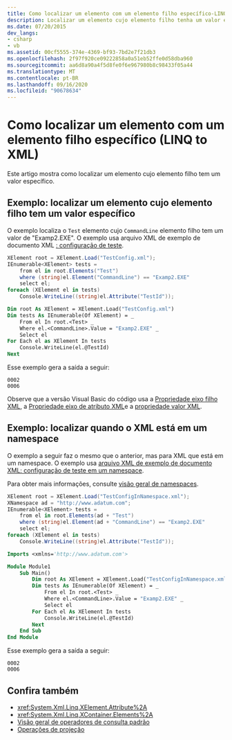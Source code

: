 ```yaml
---
title: Como localizar um elemento com um elemento filho específico-LINQ to XML
description: Localizar um elemento cujo elemento filho tenha um valor específico
ms.date: 07/20/2015
dev_langs:
- csharp
- vb
ms.assetid: 00cf5555-374e-4369-bf93-7bd2e7f21db3
ms.openlocfilehash: 2f97f920ce09222858a0a51eb52ffe0d58dba960
ms.sourcegitcommit: aa6d8a90a4f5d8fe0f6e967980b8c98433f05a44
ms.translationtype: MT
ms.contentlocale: pt-BR
ms.lasthandoff: 09/16/2020
ms.locfileid: "90678634"
---
```

# <a name="how-to-find-an-element-with-a-specific-child-element-linq-to-xml"></a>Como localizar um elemento com um elemento filho específico (LINQ to XML)

Este artigo mostra como localizar um elemento cujo elemento filho tem um valor específico.

## <a name="example-find-an-element-whose-child-element-has-a-specific-value"></a>Exemplo: localizar um elemento cujo elemento filho tem um valor específico

O exemplo localiza o `Test` elemento cujo `CommandLine` elemento filho tem um valor de "Examp2.EXE". O exemplo usa arquivo XML de exemplo de documento XML [: configuração de teste](sample-xml-file-test-configuration.md).

```csharp
XElement root = XElement.Load("TestConfig.xml");
IEnumerable<XElement> tests =
    from el in root.Elements("Test")
    where (string)el.Element("CommandLine") == "Examp2.EXE"
    select el;
foreach (XElement el in tests)
    Console.WriteLine((string)el.Attribute("TestId"));
```

```vb
Dim root As XElement = XElement.Load("TestConfig.xml")
Dim tests As IEnumerable(Of XElement) = _
    From el In root.<Test> _
    Where el.<CommandLine>.Value = "Examp2.EXE" _
    Select el
For Each el as XElement In tests
    Console.WriteLine(el.@TestId)
Next
```

Esse exemplo gera a saída a seguir:

```output
0002
0006
```

Observe que a versão Visual Basic do código usa a [Propriedade eixo filho XML](../../visual-basic/language-reference/xml-axis/xml-child-axis-property.md), a [Propriedade eixo de atributo XML](../../visual-basic/language-reference/xml-axis/xml-attribute-axis-property.md)e a [propriedade valor XML](../../visual-basic/language-reference/xml-axis/xml-value-property.md).

## <a name="example-find-when-the-xml-is-in-a-namespace"></a>Exemplo: localizar quando o XML está em um namespace

O exemplo a seguir faz o mesmo que o anterior, mas para XML que está em um namespace. O exemplo usa [arquivo XML de exemplo de documento XML: configuração de teste em um namespace](sample-xml-file-test-configuration-namespace.md).

Para obter mais informações, consulte [visão geral de namespaces](namespaces-overview.md).

```csharp
XElement root = XElement.Load("TestConfigInNamespace.xml");
XNamespace ad = "http://www.adatum.com";
IEnumerable<XElement> tests =
    from el in root.Elements(ad + "Test")
    where (string)el.Element(ad + "CommandLine") == "Examp2.EXE"
    select el;
foreach (XElement el in tests)
    Console.WriteLine((string)el.Attribute("TestId"));
```

```vb
Imports <xmlns='http://www.adatum.com'>

Module Module1
    Sub Main()
        Dim root As XElement = XElement.Load("TestConfigInNamespace.xml")
        Dim tests As IEnumerable(Of XElement) = _
            From el In root.<Test> _
            Where el.<CommandLine>.Value = "Examp2.EXE" _
            Select el
        For Each el As XElement In tests
            Console.WriteLine(el.@TestId)
        Next
    End Sub
End Module
```

Esse exemplo gera a saída a seguir:

```output
0002
0006
```

## <a name="see-also"></a>Confira também

- <xref:System.Xml.Linq.XElement.Attribute%2A>
- <xref:System.Xml.Linq.XContainer.Elements%2A>
- [Visão geral de operadores de consulta padrão](../../csharp/programming-guide/concepts/linq/standard-query-operators-overview.md)
- [Operações de projeção](../../csharp/programming-guide/concepts/linq/projection-operations.md)
